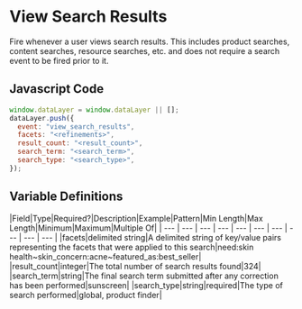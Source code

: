 # View Search Results

Fire whenever a user views search results. This includes product searches, content searches, resource searches, etc. and does not require a search event to be fired prior to it.

## Javascript Code

```js
window.dataLayer = window.dataLayer || [];
dataLayer.push({
  event: "view_search_results",
  facets: "<refinements>",
  result_count: "<result_count>",
  search_term: "<search_term>",
  search_type: "<search_type>",
});
```

## Variable Definitions

|Field|Type|Required?|Description|Example|Pattern|Min Length|Max Length|Minimum|Maximum|Multiple Of|
| --- | --- | --- | --- | --- | --- | --- | --- | --- | --- |
|facets|delimited string|A delimited string of key/value pairs representing the facets that were applied to this search|need:skin health~skin_concern:acne~featured_as:best_seller|
|result_count|integer|The total number of search results found|324|
|search_term|string|The final search term submitted after any correction has been performed|sunscreen|
|search_type|string|required|The type of search performed|global, product finder|